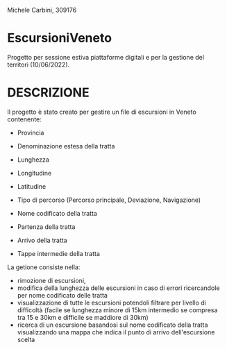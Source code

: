 Michele Carbini, 309176
# EscursioniVeneto
Progetto per sessione estiva piattaforme digitali e per la gestione del territori (10/06/2022).

<h1>DESCRIZIONE</h1>
Il progetto è stato creato per gestire un file di escursioni in Veneto contenente:

  - Provincia
  
  - Denominazione estesa della tratta

  - Lunghezza

  - Longitudine

  - Latitudine

  - Tipo di percorso (Percorso principale, Deviazione, Navigazione)

  - Nome codificato della tratta

  - Partenza della tratta

  - Arrivo della tratta

  - Tappe intermedie della tratta

La getione consiste nella:

  - rimozione di escursioni, 
  - modifica della lunghezza delle escursioni in caso di errori ricercandole per nome codificato delle tratta
  - visualizzazione di tutte le escursioni potendoli filtrare per livello di difficoltà (facile se lunghezza minore di 15km intermedio se compresa tra 15 e 30km e difficile se maddiore di 30km)
  - ricerca di un escursione basandosi sul nome codificato della tratta visualizzando una mappa che indica il punto di arrivo dell'escursione scelta 

